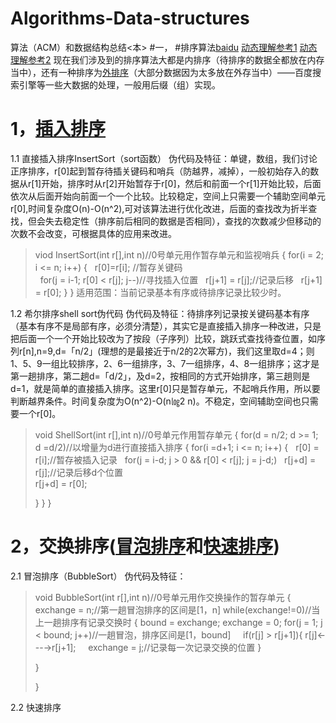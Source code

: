 # Algorithms-Data-structures
算法（ACM）和数据结构总结&lt;本>
#一，
#排序算法[baidu](http://baike.baidu.com/link?url=4KBTW3C3Mtm28l5sddOUvHnc6AnYebw6pga6WqARZssLj9LNrw32cZPfpC9k411tOfTRGSKfISaLfSzW2BWDUZEt3Um3n-eCAid4nnadFBlxM_uMre5V1DxZkUq3Oow6)
[动态理解参考1](http://blog.csdn.net/left_la/article/details/8648133)
[动态理解参考2](http://blog.jobbole.com/11745/)
现在我们涉及到的排序算法大都是内排序（待排序的数据全都放在内存当中），还有一种排序为[外排序](http://baike.baidu.com/link?url=LrgAFCqJzO8gc2Xgqmg_XzLyts5DDqRRcyKCzaWGqshuBrFKG-rwQpv_ueouJCHBN-ebt01ip46fEgPZzF9zNg9f35INuvEUk7gPvTTNQCRPvvU3-MZHY-Pm28ramF8e)（大部分数据因为太多放在外存当中）——百度搜索引擎等一些大数据的处理，一般用后缀（组）实现。
# 1，[插入排序](http://baike.baidu.com/link?url=Z9Ppdy8MbZjKBIdhP2W-oDhnzIjnPEXL0rjjNnz_zbzGJo7KkQx9H4EZh9K6ZOFMTFbJbdjA6S1ITRJbsfcVGDb1RVT3ACY7JY1q2m-xdjWPW5RPoPZ7qd5mYFG2fAEh)

1.1 直接插入排序InsertSort（sort函数）
伪代码及特征：单键，数组，我们讨论正序排序，r[0]起到暂存待插关键码和哨兵（防越界，减掉），一般初始存入的数据从r[1]开始，排序时从r[2]开始暂存于r[0]，然后和前面一个r[1]开始比较，后面依次从后面开始向前面一个一个比较。比较稳定，空间上只需要一个辅助空间单元r[0],时间复杂度O(n)-O(n^2),可对该算法进行优化改进，后面的查找改为折半查找，但会失去稳定性（排序前后相同的数据是否相同），查找的次数减少但移动的次数不会改变，可根据具体的应用来改进。

> viod InsertSort(int r[],int n)//0号单元用作暂存单元和监视哨兵
> {
>  for(i = 2; i <= n; i++)
>  {
>    r[0]=r[i];  //暂存关键码  
>    for(j = i-1; r[0] < r[j]; j--)//寻找插入位置
>    r[j+1] = r[j];//记录后移
>    r[j+1] = r[0];
>  }
> }
适用范围：当前记录基本有序或待排序记录比较少时。

1.2 希尔排序shell sort伪代码
伪代码及特征：待排序列记录按关键码基本有序（基本有序不是局部有序，必须分清楚），其实它是直接插入排序一种改进，只是把后面一个一个开始比较改为了按段（子序列）比较，跳跃式查找待查位置，如序列r[n],n=9,d=「n/2」(理想的是最接近于n/2的2次幂方)，我们这里取d=4；则1、5、9一组比较排序，2、6一组排序，3、7一组排序，4、8一组排序；这才是第一趟排序，第二趟d=「d/2」，及d=2，按相同的方式开始排序，第三趟则是d=1，就是简单的直接插入排序。这里r[0]只是暂存单元，不起哨兵作用，所以要判断越界条件。时间复杂度为O(n^2)-O(n㏒2 n)。不稳定，空间辅助空间也只需要一个r[0]。
> void ShellSort(int r[],int n)//0号单元作用暂存单元
> {
> for(d = n/2; d >= 1; d =d/2)//以增量为d进行直接插入排序
>  {
>  for(i =d+1; i <= n; i++)
>    {
>    r[0] = r[i];//暂存被插入记录
>   for(j = i-d; j > 0 && r[0] < r[j]; j = j-d;)
>    r[j+d] = r[j];//记录后移d个位置  
>    r[j+d] = r[0];
>    
>    }
>  }
> }

# 2，交换排序([冒泡排序](http://baike.baidu.com/link?url=ZS4KzjXYKoJ2tmkH5VY0Aha-bSPboyzlmSGREJETEoVX0J15X1U4eUVjrzRes-NTBVCokCVR8cCeDNZjPFn0OiVNL-AmVNB0W967c9BaEZYFXXs9uEkG8WgoJCFN-j2W)和[快速排序](http://baike.baidu.com/link?url=EII9VU1EoF8UhfM9DqTP_DWOU8K-NCEL5gm5T3oPwpanN7XusNinqFc3aLff6dYSdSMgOD6gqGD1pXkKYxGKnksG0OvFE6puO_mC1nNr1ND_tnpDgo7UqeiSGTST1OQ_jpCEJCdoLlL0dVyyNwAZJq))
2.1
冒泡排序（BubbleSort）
伪代码及特征：

> void BubbleSort(int r[],int n)//0号单元用作交换操作的暂存单元
> {
>   exchange = n;//第一趟冒泡排序的区间是[1，n]
>   while(exchange!=0)//当上一趟排序有记录交换时
>   {
>  bound = exchange;
>  exchange = 0;
>  for(j = 1; j < bound; j++)//一趟冒泡，排序区间是[1，bound]
>      if(r[j] > r[j+1]){
>      r[j]<---->r[j+1];
>      exchange = j;//记录每一次记录交换的位置
>  }
>  
>  }
>  
> }

2.2
快速排序
